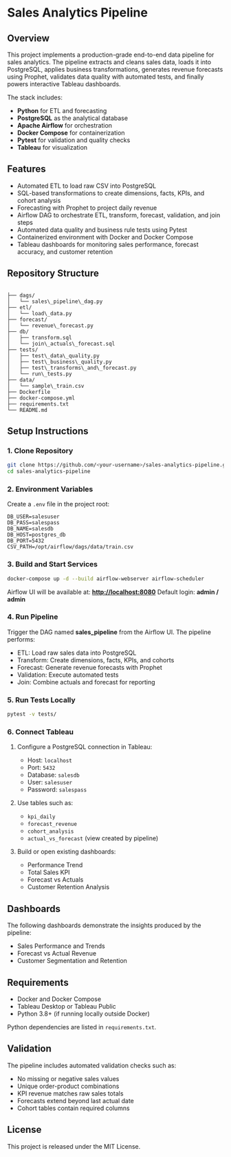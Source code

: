 # Sales Analytics Pipeline

## Overview
This project implements a production-grade end-to-end data pipeline for sales analytics. The pipeline extracts and cleans sales data, loads it into PostgreSQL, applies business transformations, generates revenue forecasts using Prophet, validates data quality with automated tests, and finally powers interactive Tableau dashboards.

The stack includes:
- **Python** for ETL and forecasting
- **PostgreSQL** as the analytical database
- **Apache Airflow** for orchestration
- **Docker Compose** for containerization
- **Pytest** for validation and quality checks
- **Tableau** for visualization

## Features
- Automated ETL to load raw CSV into PostgreSQL  
- SQL-based transformations to create dimensions, facts, KPIs, and cohort analysis  
- Forecasting with Prophet to project daily revenue  
- Airflow DAG to orchestrate ETL, transform, forecast, validation, and join steps  
- Automated data quality and business rule tests using Pytest  
- Containerized environment with Docker and Docker Compose  
- Tableau dashboards for monitoring sales performance, forecast accuracy, and customer retention  

## Repository Structure
```

├── dags/
│   └── sales\_pipeline\_dag.py
├── etl/
│   └── load\_data.py
├── forecast/
│   └── revenue\_forecast.py
├── db/
│   ├── transform.sql
│   └── join\_actuals\_forecast.sql
├── tests/
│   ├── test\_data\_quality.py
│   ├── test\_business\_quality.py
│   ├── test\_transforms\_and\_forecast.py
│   └── run\_tests.py
├── data/
│   └── sample\_train.csv
├── Dockerfile
├── docker-compose.yml
├── requirements.txt
└── README.md

````

## Setup Instructions

### 1. Clone Repository
```bash
git clone https://github.com/<your-username>/sales-analytics-pipeline.git
cd sales-analytics-pipeline
````

### 2. Environment Variables

Create a `.env` file in the project root:

```env
DB_USER=salesuser
DB_PASS=salespass
DB_NAME=salesdb
DB_HOST=postgres_db
DB_PORT=5432
CSV_PATH=/opt/airflow/dags/data/train.csv
```

### 3. Build and Start Services

```bash
docker-compose up -d --build airflow-webserver airflow-scheduler
```

Airflow UI will be available at:
**[http://localhost:8080](http://localhost:8080)**
Default login: **admin / admin**

### 4. Run Pipeline

Trigger the DAG named **sales\_pipeline** from the Airflow UI.
The pipeline performs:

* ETL: Load raw sales data into PostgreSQL
* Transform: Create dimensions, facts, KPIs, and cohorts
* Forecast: Generate revenue forecasts with Prophet
* Validation: Execute automated tests
* Join: Combine actuals and forecast for reporting

### 5. Run Tests Locally

```bash
pytest -v tests/
```

### 6. Connect Tableau

1. Configure a PostgreSQL connection in Tableau:

   * Host: `localhost`
   * Port: `5432`
   * Database: `salesdb`
   * User: `salesuser`
   * Password: `salespass`
2. Use tables such as:

   * `kpi_daily`
   * `forecast_revenue`
   * `cohort_analysis`
   * `actual_vs_forecast` (view created by pipeline)
3. Build or open existing dashboards:

   * Performance Trend
   * Total Sales KPI
   * Forecast vs Actuals
   * Customer Retention Analysis

## Dashboards

The following dashboards demonstrate the insights produced by the pipeline:

* Sales Performance and Trends
* Forecast vs Actual Revenue
* Customer Segmentation and Retention

## Requirements

* Docker and Docker Compose
* Tableau Desktop or Tableau Public
* Python 3.8+ (if running locally outside Docker)

Python dependencies are listed in `requirements.txt`.

## Validation

The pipeline includes automated validation checks such as:

* No missing or negative sales values
* Unique order-product combinations
* KPI revenue matches raw sales totals
* Forecasts extend beyond last actual date
* Cohort tables contain required columns

## License


This project is released under the MIT License.
